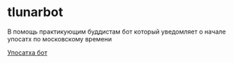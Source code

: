 # tlunarbot

В помощь практикующим буддистам бот который уведомляет о начале упосатх по московскому времени


[Упосатха бот](https://t.me/UposathaBot)